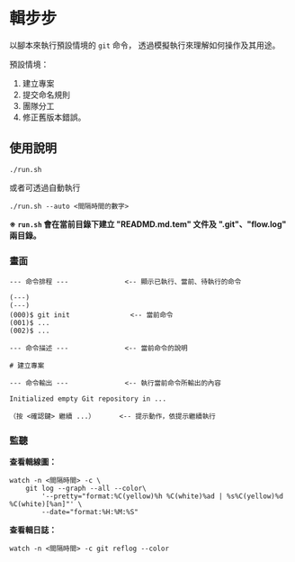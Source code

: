輯步步
=======


以腳本來執行預設情境的 `git` 命令，
透過模擬執行來理解如何操作及其用途。

預設情境：
  1. 建立專案
  2. 提交命名規則
  3. 團隊分工
  4. 修正舊版本錯誤。



## 使用說明


```
./run.sh
```

或者可透過自動執行

```
./run.sh --auto <間隔時間的數字>
```

**※ `run.sh` 會在當前目錄下建立 "READMD.md.tem" 文件及 ".git"、"flow.log" 兩目錄。**



### 畫面


```
--- 命令排程 ---              <-- 顯示已執行、當前、待執行的命令

(---)
(---)
(000)$ git init               <-- 當前命令
(001)$ ...
(002)$ ...

--- 命令描述 ---              <-- 當前命令的說明

# 建立專案

--- 命令輸出 ---              <-- 執行當前命令所輸出的內容

Initialized empty Git repository in ...

（按 <確認鍵> 繼續 ...）      <-- 提示動作，依提示繼續執行
```



### 監聽


**查看輯線圖：**

```
watch -n <間隔時間> -c \
    git log --graph --all --color\
        '--pretty="format:%C(yellow)%h %C(white)%ad | %s%C(yellow)%d %C(white)[%an]"' \
        --date="format:%H:%M:%S"
```


**查看輯日誌：**

```
watch -n <間隔時間> -c git reflog --color
```

